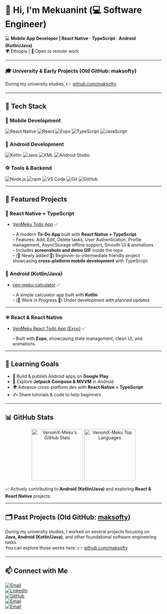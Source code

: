 # 👋 Hi, I'm Mekuanint (💻 Software Engineer)

💻 **Mobile App Developer | React Native · TypeScript · Android (Kotlin/Java)**  
🌍 Ethiopia | 🚀 Open to remote work  

---

### 🎓 University & Early Projects (Old GitHub: maksofty)  
During my university studies, 👉 [github.com/maksofty](https://github.com/maksofty)  

---

## 🔧 Tech Stack

### 📱 Mobile Development
![React Native](https://img.shields.io/badge/React_Native-61DAFB?style=for-the-badge&logo=react&logoColor=20232A)
![React](https://img.shields.io/badge/React-20232A?style=for-the-badge&logo=react&logoColor=61DAFB)
![Expo](https://img.shields.io/badge/Expo-000020?style=for-the-badge&logo=expo&logoColor=white)
![TypeScript](https://img.shields.io/badge/TypeScript-3178C6?style=for-the-badge&logo=typescript&logoColor=white)
![JavaScript](https://img.shields.io/badge/JavaScript-F7DF1E?style=for-the-badge&logo=javascript&logoColor=black)

### 🤖 Android Development
![Kotlin](https://img.shields.io/badge/Kotlin-0095D5?style=for-the-badge&logo=kotlin&logoColor=white)
![Java](https://img.shields.io/badge/Java-007396?style=for-the-badge&logo=java&logoColor=white)
![XML](https://img.shields.io/badge/XML-FF6600?style=for-the-badge&logo=xml&logoColor=white)
![Android Studio](https://img.shields.io/badge/Android_Studio-3DDC84?style=for-the-badge&logo=android-studio&logoColor=white)

### ⚙️ Tools & Backend
![Node.js](https://img.shields.io/badge/Node.js-339933?style=for-the-badge&logo=node.js&logoColor=white)
![npm](https://img.shields.io/badge/npm-CB3837?style=for-the-badge&logo=npm&logoColor=white)
![VS Code](https://img.shields.io/badge/VS_Code-007ACC?style=for-the-badge&logo=visual-studio-code&logoColor=white)
![Git](https://img.shields.io/badge/Git-F05032?style=for-the-badge&logo=git&logoColor=white)
![GitHub](https://img.shields.io/badge/GitHub-181717?style=for-the-badge&logo=github&logoColor=white)

---

## 📌 Featured Projects   


### 📱 React Native + TypeScript
- [VenMeku Todo App](https://github.com/VenomX-Meku/VenMeku-Todo-ReactNative) ✅  
  
  – A modern **To-Do App** built with **React Native + TypeScript**  
  – Features: Add, Edit, Delete tasks, User Authentication, Profile management, AsyncStorage offline support, Smooth UI & animations  
  – Includes **screenshots and demo GIF** inside the repo  
  – (🚀 Newly added 🚀) Beginner-to-intermediate friendly project showcasing **cross-platform mobile development** with TypeScript



### 📱 Android (Kotlin/Java)
- [ven-meku-calculator](https://github.com/VenomX-Meku/ven-meku-calculator) ✅  
 
  – A simple calculator app built with **Kotlin**  
  – (🚧 Work in Progress 🚧) Under development with planned updates  

---


 
### ⚛️ React & React Native
- [VenMeku React Todo App (Expo)](https://github.com/VenomX-Meku/VenMeku-React-TodoApp) ✅  
    
  – Built with **Expo**, showcasing state management, clean UI, and animations  

---

## 🌱 Learning Goals
- 🚀 Build & publish Android apps on **Google Play**  
- 📲 Explore **Jetpack Compose & MVVM** in Android  
- 🌍 Advance cross-platform dev with **React Native + TypeScript**  
- ✍️ Share tutorials & code to help beginners  

---

## 📊 GitHub Stats

<p align="center">
  <img src="https://github-readme-stats.vercel.app/api?username=VenomX-Meku&show_icons=true&theme=tokyonight" alt="VenomX-Meku's GitHub Stats" height="165"/>
  <img src="https://github-readme-stats.vercel.app/api/top-langs/?username=VenomX-Meku&layout=compact&theme=tokyonight" alt="VenomX-Meku Top Languages" height="165"/>
</p>

📈 Actively contributing to **Android (Kotlin/Java)** and exploring **React & React Native** projects.  

---

## 🗂 Past Projects (Old GitHub: [maksofty](https://github.com/maksofty))
During my university studies, I worked on several projects focusing on **Java, Android (Kotlin/Java)**, and other foundational software engineering tasks.  
You can explore those works here: 👉 [github.com/maksofty](https://github.com/maksofty)

---

## 📫 Connect with Me
[![Email](https://img.shields.io/badge/Email-D14836?style=for-the-badge&logo=gmail&logoColor=white)](mailto:venapp22@gmail.com)  
[![LinkedIn](https://img.shields.io/badge/LinkedIn-0A66C2?style=for-the-badge&logo=linkedin&logoColor=white)](https://www.linkedin.com/in/mekuanint-yehualaw-305aa52b3)  
[![GitHub](https://img.shields.io/badge/GitHub-181717?style=for-the-badge&logo=github&logoColor=white)](https://github.com/VenomX-Meku)  
[![Email](https://img.shields.io/badge/Email-D14836?style=for-the-badge&logo=gmail&logoColor=white)](mailto:venapp@gmail.com)  
[![Email](https://img.shields.io/badge/Email-D14836?style=for-the-badge&logo=gmail&logoColor=white)](mailto:venapp22@gmail.com)




















